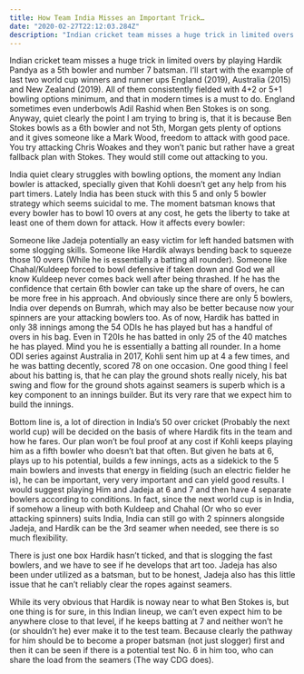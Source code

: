 ```yaml
---
title: How Team India Misses an Important Trick…
date: "2020-02-27T22:12:03.284Z"
description: "Indian cricket team misses a huge trick in limited overs by playing Hardik Pandya as a 5th bowler and number 7 batsman. I’ll start with the example of last two world cup winners and runner ups England (2019), Australia (2015) and New Zealand (2019)."
---
```


Indian cricket team misses a huge trick in limited overs by playing Hardik Pandya as a 5th bowler and number 7 batsman. I’ll start with the example of last two world cup winners and runner ups England (2019), Australia (2015) and New Zealand (2019). All of them consistently fielded with 4+2 or 5+1 bowling options minimum, and that in modern times is a must to do. England sometimes even underbowls Adil Rashid when Ben Stokes is on song. Anyway, quiet clearly the point I am trying to bring is, that it is because Ben Stokes bowls as a 6th bowler and not 5th, Morgan gets plenty of options and it gives someone like a Mark Wood, freedom to attack with good pace. You try attacking Chris Woakes and they won’t panic but rather have a great fallback plan with Stokes. They would still come out attacking to you.

India quiet cleary struggles with bowling options, the moment any Indian bowler is attacked, specially given that Kohli doesn’t get any help from his part timers. Lately India has been stuck with this 5 and only 5 bowler strategy which seems suicidal to me. The moment batsman knows that every bowler has to bowl 10 overs at any cost, he gets the liberty to take at least one of them down for attack. How it affects every bowler:

Someone like Jadeja potentially an easy victim for left handed batsmen with some slogging skills.
Someone like Hardik always bending back to squeeze those 10 overs (While he is essentially a batting all rounder).
Someone like Chahal/Kuldeep forced to bowl defensive if taken down and God we all know Kuldeep never comes back well after being thrashed. If he has the confidence that certain 6th bowler can take up the share of overs, he can be more free in his approach.
And obviously since there are only 5 bowlers, India over depends on Bumrah, which may also be better because now your spinners are your attacking bowlers too.
As of now, Hardik has batted in only 38 innings among the 54 ODIs he has played but has a handful of overs in his bag. Even in T20Is he has batted in only 25 of the 40 matches he has played. Mind you he is essentially a batting all rounder. In a home ODI series against Australia in 2017, Kohli sent him up at 4 a few times, and he was batting decently, scored 78 on one occasion. One good thing I feel about his batting is, that he can play the ground shots really nicely, his bat swing and flow for the ground shots against seamers is superb which is a key component to an innings builder. But its very rare that we expect him to build the innings.

Bottom line is, a lot of direction in India’s 50 over cricket (Probably the next world cup) will be decided on the basis of where Hardik fits in the team and how he fares. Our plan won’t be foul proof at any cost if Kohli keeps playing him as a fifth bowler who doesn’t bat that often. But given he bats at 6, plays up to his potential, builds a few innings, acts as a sidekick to the 5 main bowlers and invests that energy in fielding (such an electric fielder he is), he can be important, very very important and can yield good results. I would suggest playing Him and Jadeja at 6 and 7 and then have 4 separate bowlers according to conditions. In fact, since the next world cup is in India, if somehow a lineup with both Kuldeep and Chahal (Or who so ever attacking spinners) suits India, India can still go with 2 spinners alongside Jadeja, and Hardik can be the 3rd seamer when needed, see there is so much flexibility.

There is just one box Hardik hasn’t ticked, and that is slogging the fast bowlers, and we have to see if he develops that art too. Jadeja has also been under utilized as a batsman, but to be honest, Jadeja also has this little issue that he can’t reliably clear the ropes against seamers.

While its very obvious that Hardik is noway near to what Ben Stokes is, but one thing is for sure, in this Indian lineup, we can’t even expect him to be anywhere close to that level, if he keeps batting at 7 and neither won’t he (or shouldn’t he) ever make it to the test team. Because clearly the pathway for him should be to become a proper batsman (not just slogger) first and then it can be seen if there is a potential test No. 6 in him too, who can share the load from the seamers (The way CDG does).